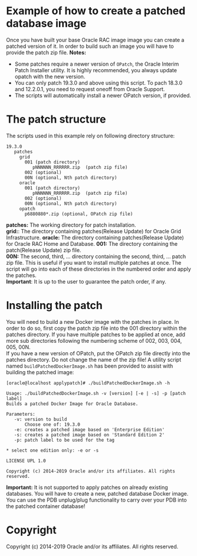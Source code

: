 Example of how to create a patched database image
=============================================
Once you have built your base Oracle RAC image image you can create a patched version of it.
In order to build such an image you will have to provide the patch zip file.
**Notes:** 
* Some patches require a newer version of `OPatch`, the Oracle Interim Patch Installer utility. It is highly recommended, you always update opatch with the new version. 
* You can only patch 19.3.0 and above using this script. To pach 18.3.0 and 12.2.0.1, you need to request oneoff from Oracle Support.
* The scripts will automatically install a newer OPatch version, if provided.

# The patch structure
The scripts used in this example rely on following directory structure:

    19.3.0
       patches
         grid
           001 (patch directory)
              pNNNNNN_RRRRRR.zip  (patch zip file)
           002 (optional)
           00N (optional, Nth patch directory)
         oracle 
           001 (patch directory)
              pNNNNNN_RRRRRR.zip  (patch zip file)
           002 (optional)
           00N (optional, Nth patch directory)
         opatch
           p6880880*.zip (optional, OPatch zip file)
       
**patches:** The working directory for patch installation.  
**grid:**: The directory containing patches(Release Update) for Oracle Grid Infrastructure.
**oracle:** The directory containing patches(Release Update) for Oracle RAC Home and Database.
**001:** The directory containing the patch(Release Update) zip file.  
**00N:** The second, third, ... directory containing the second, third, ... patch zip file.
This is useful if you want to install multiple patches at once. The script will
go into each of these directories in the numbered order and apply the patches.  
**Important**: It is up to the user to guarantee the patch order, if any.

# Installing the patch
You will need to build a new Docker image with the patches in place. In order
to do so, first copy the patch zip file into the 001 directory within the patches directory.
If you have multiple patches to be applied at once, add more sub directories following the
numbering scheme of 002, 003, 004, 005, 00N.  
If you have a new version of OPatch, put the OPatch zip file directly into the
patches directory. Do not change the name of the zip file!
A utility script named `buildPatchedDockerImage.sh` has been provided to assist with building
the patched image:

    [oracle@localhost applypatch]# ./buildPatchedDockerImage.sh -h
    
    Usage: ./buildPatchedDockerImage.sh -v [version] [-e | -s] -p [patch label]
    Builds a patched Docker Image for Oracle Database.
    
    Parameters:
       -v: version to build
           Choose one of: 19.3.0
       -e: creates a patched image based on 'Enterprise Edition'
       -s: creates a patched image based on 'Standard Edition 2'
       -p: patch label to be used for the tag
    
    * select one edition only: -e or -s
    
    LICENSE UPL 1.0
    
    Copyright (c) 2014-2019 Oracle and/or its affiliates. All rights reserved.

**Important:** It is not supported to apply patches on already existing databases.
You will have to create a new, patched database Docker image. You can use the PDB unplug/plug
functionality to carry over your PDB into the patched container database!

# Copyright
Copyright (c) 2014-2019 Oracle and/or its affiliates. All rights reserved.
